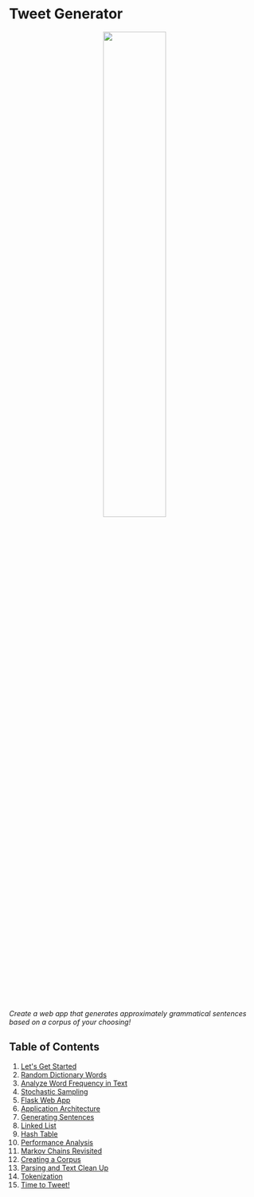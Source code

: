# Tweet Generator

<p align="center"><img src="https://user-images.githubusercontent.com/371368/233214484-5846e2c4-b85d-4068-acde-dfc555871189.jpg" height="50%"></p>

_Create a web app that generates approximately grammatical sentences based on a corpus of your choosing!_

## Table of Contents

1. [Let's Get Started](P00-Lets-Get-Started/README.md)
1. [Random Dictionary Words](P01-Random-Dictionary-Words/README.md)
1. [Analyze Word Frequency in Text](P02-Analyze-Word-Frequency-in-Text/README.md)
1. [Stochastic Sampling](P03-Stochastic-Sampling/README.md)
1. [Flask Web App](P04-Flask-Web-App/README.md)
1. [Application Architecture](P05-Application-Architecture/README.md)
1. [Generating Sentences](P06-Generating-Sentences/README.md)
1. [Linked List](P07-Linked-List/README.md)
1. [Hash Table](P08-Hash-Table/README.md)
1. [Performance Analysis](P09-Performance-Analysis/README.md)
1. [Markov Chains Revisited](P10-Markov-Chains-Revisited/README.md)
1. [Creating a Corpus](P11-Creating-a-Corpus/README.md)
1. [Parsing and Text Clean Up](P12-Parsing-Text-Clean-Up/README.md)
1. [Tokenization](P13-Tokenization/README.md)
1. [Time to Tweet!](P14-Time-to-Tweet/README.md)

